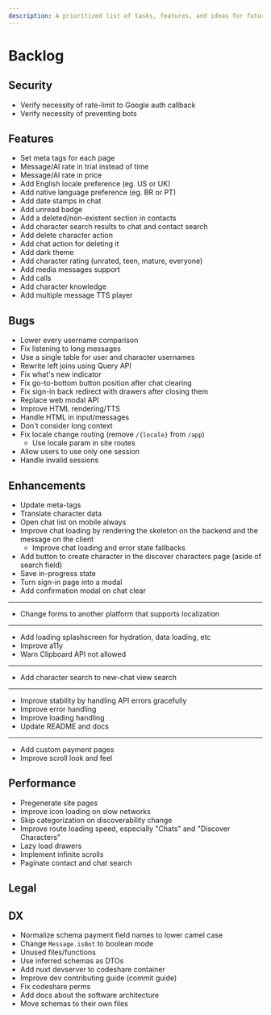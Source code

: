 ```yaml
---
description: A prioritized list of tasks, features, and ideas for future development.
---
```


# Backlog

## Security

- Verify necessity of rate-limit to Google auth callback
- Verify necessity of preventing bots

## Features

- Set meta tags for each page
- Message/AI rate in trial instead of time
- Message/AI rate in price
- Add English locale preference (eg. US or UK)
- Add native language preference (eg. BR or PT)
- Add date stamps in chat
- Add unread badge
- Add a deleted/non-existent section in contacts
- Add character search results to chat and contact search
- Add delete character action
- Add chat action for deleting it
- Add dark theme
- Add character rating (unrated, teen, mature, everyone)
- Add media messages support
- Add calls
- Add character knowledge
- Add multiple message TTS player

## Bugs

- Lower every username comparison
- Fix listening to long messages
- Use a single table for user and character usernames
- Rewrite left joins using Query API
- Fix what's new indicator
- Fix go-to-bottom button position after chat clearing
- Fix sign-in back redirect with drawers after closing them
- Replace web modal API
- Improve HTML rendering/TTS
- Handle HTML in input/messages
- Don't consider long context
- Fix locale change routing (remove `/{locale}` from `/app`)
  - Use locale param in site routes
- Allow users to use only one session
- Handle invalid sessions

## Enhancements

- Update meta-tags
- Translate character data
- Open chat list on mobile always
- Improve chat loading by rendering the skeleton on the backend and the message on the client
  - Improve chat loading and error state fallbacks
- Add button to create character in the discover characters page (aside of search field)
- Save in-progress state
- Turn sign-in page into a modal
- Add confirmation modal on chat clear
- ---
- Change forms to another platform that supports localization
- ---
- Add loading splashscreen for hydration, data loading, etc
- Improve a11y
- Warn Clipboard API not allowed
- ---
- Add character search to new-chat view search
- ---
- Improve stability by handling API errors gracefully
- Improve error handling
- Improve loading handling
- Update README and docs
- ---
- Add custom payment pages
- Improve scroll look and feel

## Performance

- Pregenerate site pages
- Improve icon loading on slow networks
- Skip categorization on discoverability change
- Improve route loading speed, especially "Chats" and "Discover Characters"
- Lazy load drawers
- Implement infinite scrolls
- Paginate contact and chat search

## Legal

## DX

- Normalize schema payment field names to lower camel case
- Change `Message.isBot` to boolean mode
- Unused files/functions
- Use inferred schemas as DTOs
- Add nuxt devserver to codeshare container
- Improve dev contributing guide (commit guide)
- Fix codeshare perms
- Add docs about the software architecture
- Move schemas to their own files

